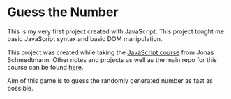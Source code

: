 # Guess the Number

This is my very first project created with JavaScript.
This project tought me basic JavaScript syntax and basic DOM manipulation.

This project was created while taking the [JavaScript course](https://www.udemy.com/course/the-complete-javascript-course/) from Jonas Schmedtmann.
Other notes and projects as well as the main repo for this course can be found [here](https://github.com/sos321/javascript-course).

Aim of this game is to guess the randomly generated number as fast as possible.
